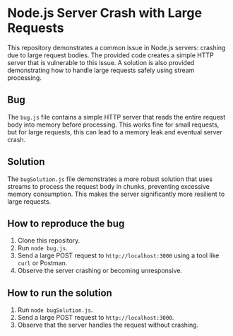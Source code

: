 # Node.js Server Crash with Large Requests

This repository demonstrates a common issue in Node.js servers: crashing due to large request bodies.  The provided code creates a simple HTTP server that is vulnerable to this issue.  A solution is also provided demonstrating how to handle large requests safely using stream processing.

## Bug

The `bug.js` file contains a simple HTTP server that reads the entire request body into memory before processing.  This works fine for small requests, but for large requests, this can lead to a memory leak and eventual server crash.

## Solution

The `bugSolution.js` file demonstrates a more robust solution that uses streams to process the request body in chunks, preventing excessive memory consumption.  This makes the server significantly more resilient to large requests.

## How to reproduce the bug

1. Clone this repository.
2. Run `node bug.js`.
3. Send a large POST request to `http://localhost:3000` using a tool like `curl` or Postman.
4. Observe the server crashing or becoming unresponsive.

## How to run the solution

1. Run `node bugSolution.js`.
2. Send a large POST request to `http://localhost:3000`.
3. Observe that the server handles the request without crashing.
